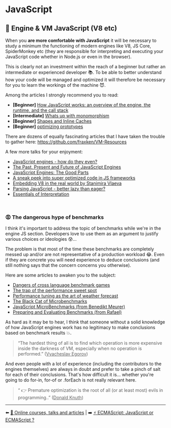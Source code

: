 # JavaScript

## 🔧 Engine & VM JavaScript (V8 etc)

When you **are more comfortable with JavaScript** it will be necessary to study a minimum the functioning of modern engines like V8, JS Core, SpiderMonkey etc (they are responsible for interpreting and executing your JavaScript code whether in Node.js or even in the browser).

This is clearly not an investment within the reach of a beginner but rather an intermediate or experienced developer 📚. To be able to better understand how your code will be managed and optimized it will therefore be necessary for you to learn the workings of the machine 😈.

Among the articles I strongly recommend you to read:

- **[Beginner]** [How JavaScript works: an overview of the engine, the runtime, and the call stack](https://blog.sessionstack.com/how-does-javascript-actually-work-part-1-b0bacc073cf)
- **[Intermediate]** [Whats up with monomorphism](https://mrale.ph/blog/2015/01/11/whats-up-with-monomorphism.html)
- **[Beginner]** [Shapes and Inline Caches](https://mathiasbynens.be/notes/shapes-ics)
- **[Beginner]** [optimizing prototypes](https://mathiasbynens.be/notes/prototypes)

There are dozens of equally fascinating articles that I have taken the trouble to gather here: https://github.com/fraxken/VM-Resources

A few more talks for your enjoyment:

- [JavaScript engines - how do they even?](https://www.youtube.com/watch?v=p-iiEDtpy6I)
- [The Past, Present and Future of JavaScript Engines](https://www.youtube.com/watch?v=iLWDUJMCoWs&list=PLfMzBWSH11xZPfWcC0DqFqKo_reMP58mw&index=45)
- [JavaScript Engines: The Good Parts](https://www.youtube.com/watch?v=5nmpokoRaZI&list=PL37ZVnwpeshG2YXJkun_lyNTtM-Qb3MKa&index=11)
- [A sneak peek into super optimized code in JS frameworks](https://www.youtube.com/watch?v=_VHNTC67NR8&list=PL37ZVnwpeshHwJPVBqEnZild7QHWhdufu&index=2)
- [Embedding V8 in the real world by Stanimira Vlaeva](https://www.youtube.com/watch?v=wz7Znu6tqFw&list=PL37ZVnwpeshHwJPVBqEnZild7QHWhdufu&index=16)
- [Parsing JavaScript - better lazy than eager?](https://www.youtube.com/watch?v=Fg7niTmNNLg&list=PL37ZVnwpeshFmAPr65sU2O5WMs7_CGjs_&index=10)
- [Essentials of Interpretation](https://www.youtube.com/watch?v=8OYqvwQlJVI&list=PLGNbPb3dQJ_4WT_m3aI3T2LRf2R_FKM2k)

&nbsp;
### 😡 The dangerous hype of benchmarks

I think it's important to address the topic of benchmarks while we're in the engine JS section. Developers love to use them as an argument to justify various choices or ideologies 😰...

The problem is that most of the time these benchmarks are completely messed up and/or are not representative of a production workload 😂. Even if they are concrete you will need experience to deduce conclusions (and still nothing says that the concern concerns you otherwise).

Here are some articles to awaken you to the subject:

- [Dangers of cross language benchmark games](https://mrale.ph/blog/2011/05/12/dangers-of-cross-language-benchmark-games.html)
- [The trap of the performance sweet spot](https://mrale.ph/blog/2011/11/05/the-trap-of-the-performance-sweet-spot.html)
- [Performance tuning as the art of weather forecast](https://mrale.ph/blog/2013/04/29/performance-tuning-as-weather-forecast.html)
- [The Black Cat of Microbenchmarks](https://mrale.ph/blog/2014/02/23/the-black-cat-of-microbenchmarks.html)
- [JavaScript MicroBenchmarks (from Benedikt Meurer)](https://github.com/bmeurer/js-micro-benchmarks)
- [Preparing and Evaluating Benchmarks (from Rafael)](https://blog.rafaelgss.dev/preparing-and-evaluating-benchmarks)

As hard as it may be to hear, I think that someone without a solid knowledge of how JavaScript engines work has no legitimacy to make conclusions based on benchmark results 💥.

> “The hardest thing of all is to find which operation is more expensive inside the darkness of VM, especially when no operation is performed.” (<u>Vyacheslav Egorov</u>) 

And even people with a lot of experience (including the contributors to the engines themselves) are always in doubt and prefer to take a pinch of salt for each of their conclusions. That's how difficult it is... whether you're going to do for-in, for-of or .forEach is not really relevant here.

> “ 👉 Premature optimization is the root of all (or at least most) evils in programming..” (<u>Donald Knuth</u>) 

---

⬅️ [🌌 Online courses, talks and articles](./4-online-courses-talks-articles.md) |
➡️ [⚡ ECMAScript: JavaScript or ECMAScript ?](../3-ecmascript/1-javascript-or-ecmascript.md)